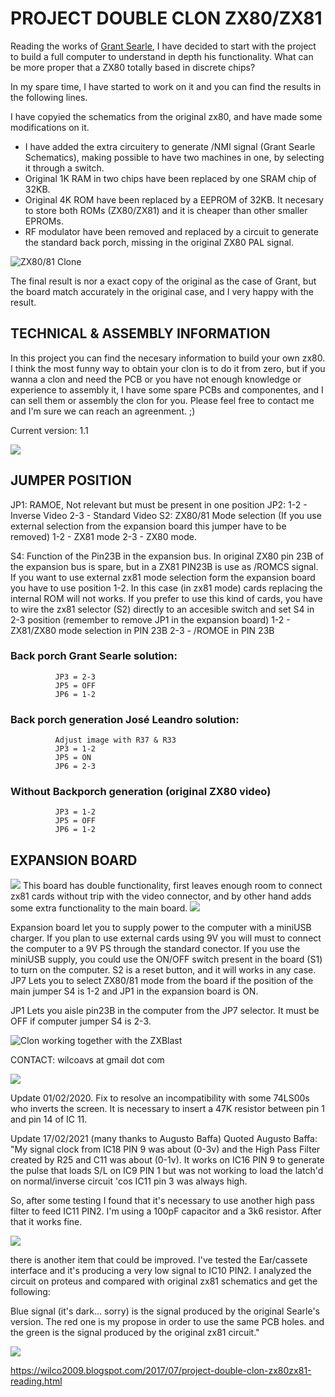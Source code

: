 # PROJECT DOUBLE CLON ZX80/ZX81

Reading the works of [Grant Searle](http://searle.x10host.com/#ZX80), I have decided to start with the project to build a full computer to understand in depth his functionality. What can be more proper that a ZX80 totally based in discrete chips? 

In my spare time, I have started to work on it and you can find the results in the following lines.

I have copyied the schematics from the original zx80, and have made some modifications on it.

- I have added the extra circuitery to generate /NMI signal (Grant Searle Schematics), making possible to have two machines in one, by selecting it through a switch.
- Original 1K RAM in two chips have been replaced by one SRAM chip of  32KB.
- Original 4K ROM have been replaced by a EEPROM of 32KB. It necesary to store both ROMs (ZX80/ZX81) and it is cheaper than other smaller EPROMs.
-  RF modulator have been removed and replaced by a circuit to generate the standard back porch, missing in the original ZX80 PAL signal.

![ZX80/81 Clone](https://lh3.googleusercontent.com/a3tTZjGUSokoMyUphqR5SHZJ3wfOpXbvwoN9k-QTiYge5uHZ-XYteMHs6ovo985GKbJCe_nP10vpZdp8bHYN9AlXPDZbchsSQltBprkMjSns3KtHl2wMzvuFCLnhYVjMVK5JiA=w996-h1247-no)

The final result is nor a exact copy of the original as the case of Grant, but the board match accurately in the original case, and I very happy with the result.

## TECHNICAL & ASSEMBLY INFORMATION

In this project you can find the necesary information to build your own zx80. I think the most funny way to obtain your clon is to do it from zero, but if you wanna a clon and need the PCB or you have not enough knowledge or experience to assembly it, I have some spare PCBs and componentes, and I can sell them or assembly the clon for you. Please feel free to contact me and I'm sure we can reach an agreenment. ;)

Current version: 1.1

![](https://lh3.googleusercontent.com/rCJV6tn4bRtD5xP2J01XtbQhOAFcQkIHwjG2PTs5kUFLTJYEPpwRD9dPU9Wus_7P2roRMrFiV_r6bx4AB1eH3hhHG4VBcHm-jtsIfwT51LC9u5qDKVhMcgAC-uYpSRKtiEv6ICVfqDUmrft0VXdILqsLhS6f-ci5W7Umk74fWQYKdmCltZMjROodQSZJIWuj3sWZtwkx2SUn3Zm80keVlYFTvZAvUO4RSQdXKRYVVGPSJaJdWytPF-uEiMIzvv5qfT4mYDBnC-GfqofApX20-UyLoEvZvTxQKA6cM-wEbGhz7QX-2P5Ngz30T_aOOOsLFDybzaFVSkEu0-Aztuu-lsrUIOo-5BsEfMnfYWue9epBj3OxYwocKKNFXdKxPxSTB5UOF6xXgVXRRxUQgXtDaMdEkAA_8DmF7i70zOS1lgH9-kZtPJs_eu8M_NfuGdDXssUw_kXJS4aPKvZ8_ZMPcppX3AiGHYtJN76VHx3QsB8ZefL5xlYTNOjEyXqZktvqzpaWWwEC28iiI7Rkx7_iQb64YHFRn1RQnPd6H6iP8zeCWNG2FOciLwMQ_T2f79s7PXthGdRW-6iFVxDD1xcBhBEmMfMiO6Gdjo2rIUpM3x4K8OVurMoqewDZ2G1iEkNCWaOpOh4981G3RFsP8XLy4C4ls8FTX44saukjyuqq=w845-h981-no)

## JUMPER POSITION
JP1: RAMOE, Not relevant but must be present in one position
JP2:
              1-2 - Inverse Video
              2-3 - Standard Video
S2: ZX80/81 Mode selection (If you use external selection from the expansion board this jumper have to be removed)
              1-2 - ZX81 mode
              2-3 - ZX80 mode.

S4: Function of the Pin23B in the expansion bus. 
In original ZX80 pin 23B of the expansion bus is spare, but in a ZX81 PIN23B is use as /ROMCS signal.
If you want to use external zx81 mode selection form the expansion board you have to use position 1-2. In this case (in zx81 mode) cards replacing the internal ROM will not works.
If you prefer to use this kind of cards, you have to wire the zx81 selector (S2) directly to an accesible switch and set S4 in 2-3 position (remember to remove JP1 in the expansion board)
              1-2 - ZX81/ZX80 mode selection in PIN 23B
              2-3 - /ROMOE in PIN 23B

### Back porch Grant Searle solution:

              JP3 = 2-3
              JP5 = OFF
              JP6 = 1-2

### Back porch generation José Leandro solution:
              Adjust image with R37 & R33
              JP3 = 1-2
              JP5 = ON
              JP6 = 2-3

### Without Backporch generation (original ZX80 video)
              JP3 = 1-2
              JP5 = OFF
              JP6 = 1-2
              
## EXPANSION BOARD
![](https://lh3.googleusercontent.com/FehGQYNSnNnPpCah7wHeFg3WgHUlYfkYtZd_ZTnBtV3qB9Kp1vZPapiCp3HhxNcqrc4W907gn2rPwl_WTRAhkWCJIaoYuTDla1NeWNFWmHeGPT0kxNU7hTfsO6rRErti0l2Dww=w640-h480-no)
This board has double functionality, first leaves enough room to connect zx81 cards  without trip with the video connector, and by other hand adds some extra functionality to the main board.
![](https://4.bp.blogspot.com/-SfDro-BBRE8/WV-5-jXwvSI/AAAAAAABq60/8qCJKzkmQEkw76GXQsi_B6LsdW6DJfg1wCK4BGAYYCw/s320/ADDON_ZX80_esquema.png)

Expansion board let you to supply power to the computer with a miniUSB charger. If you plan to use external cards using 9V you will must to connect the computer to a 9V PS through the standard conector.
If you use the miniUSB supply, you could use the ON/OFF switch present in the board (S1) to turn on the computer.
S2 is a reset button, and it will works in any case.
JP7 Lets you to select ZX80/81 mode from the board if the position of the main jumper S4 is 1-2 and JP1 in the expansion board is ON.

JP1 Lets you aisle pin23B in the computer from the JP7 selector. It must be OFF if computer jumper S4 is 2-3.

![Clon working together with the ZXBlast](https://lh3.googleusercontent.com/j9ALMYmShmvCE-jy-AzifAf2zu_0noKhuHjYqihIMtmODiZwof2czWIUYXH-UqWGO6TdXiLnMDjAKpj7Po1c5WaS6kIWaJdyXEqjynNArSz48OjEJksTGsXhDxQqEvnr6YDXmGl5VvESaMWlwIdJ6xjhwu2kQWZDYximzGeFjO39mOyrUMT1J-gvP3T8bGvWy7lPkWDsSiR0pI6hCDJZr2bOI1wuq31htQXp7wsT5vWe7ypyu1pTyPivk21z11Azjm-WXjnvVRQzJSwvq5q3OPzuYVv2PyCXvG03Tv6p_5taKzRV-rwySb_m_U9nDuxuRpI7Uc-8QEj6cFWM4ZI8NtL62JtfRc3yyowyizVgGyirSfv9Bk2rxOZqB-cOk6DNdtdGGdJT4QNYqnln8sdsbW3eD9JWjGkwFdYOPOAoj-ihRwhNHcHDzzXuyWnVDI54tBXznl0jK5OOICXLZPlEjcX42goKXJJ15L38fqvd_e-W1liQFMYBwjwnZQ0DPTSEEiSlLOfVQjilyQhW0fKNTQ-jeCu2VwTQkMloKwc0vevMCimGE85adegjdQxXJi_FQP6vlO9OII5GSUV8qNXudLEAzHOdmtRVcGPY-64G44qyDU0Gr9a-xIT18pK3NaAvpgWDecYkdOFkBCX6qmApyG_PxvDnz6c9Qs07RMNK=w1156-h981-no)

CONTACT: wilcoavs at gmail dot com

![](https://2.bp.blogspot.com/-tJBpHi4lipA/WdqxxrlYZ6I/AAAAAAABs5c/YHKejNn-AMgrKOYefYAowYfHLzalZ9-9wCLcBGAs/s320/email.png)

Update 01/02/2020.
Fix to resolve an incompatibility with some 74LS00s who inverts the screen. It is necessary to insert a 47K resistor between pin 1 and pin 14 of IC 11.

Update 17/02/2021 (many thanks to Augusto Baffa)
Quoted Augusto Baffa:
"My signal clock from IC18 PIN 9 was about (0-3v) and the High Pass Filter created by R25 and C11 was about (0-1v). It works on IC16 PIN 9 to generate the pulse that loads S/L on IC9 PIN 1 but was not working to load the latch'd on normal/inverse circuit 'cos IC11 pin 3 was always high.

So, after some testing I found that it's necessary to use another high pass filter to feed IC11 PIN2. I'm using a 100pF capacitor and a 3k6 resistor. After that it works fine. 

![](https://1.bp.blogspot.com/-3URLNU0KFKU/YC08P728yUI/AAAAAAACKHQ/lhgB2oVaM2ASNiKkZz7T3TT9pud1MCJxgCLcBGAsYHQ/s320/unnamed.png)

there is another item that could be improved. I've tested the Ear/cassete interface and it's producing a very low signal to IC10 PIN2.
 I analyzed the circuit on proteus and compared with original zx81 schematics and get the following:

Blue signal (it's dark... sorry)  is the signal produced by the original Searle's version. The red one is my propose in order to use the same PCB holes. and the green is the signal produced by the original zx81 circuit."

![](https://1.bp.blogspot.com/-fwFtGPbVKYY/YC08uQwjyWI/AAAAAAACKHc/FCEmRSYtLG0cXIXtxGl_CXDEQHExYZ5RACLcBGAsYHQ/s320/unnamed%2B%25281%2529.png)

https://wilco2009.blogspot.com/2017/07/project-double-clon-zx80zx81-reading.html
